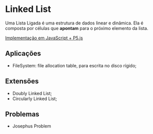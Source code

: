 # **Linked List**

Uma Lista Ligada é uma estrutura de dados linear e dinâmica. Ela é composta por células que **apontam** para o próximo elemento da lista.

[Implementação em JavaScript + P5.js](https://zaqueucavalcante.github.io/Data-Structures/LinkedList/)

## Aplicações
- FileSystem: file allocation table, para escrita no disco rígido;

## Extensões
- Doubly Linked List;
- Circularly Linked List;

## Problemas
- Josephus Problem
